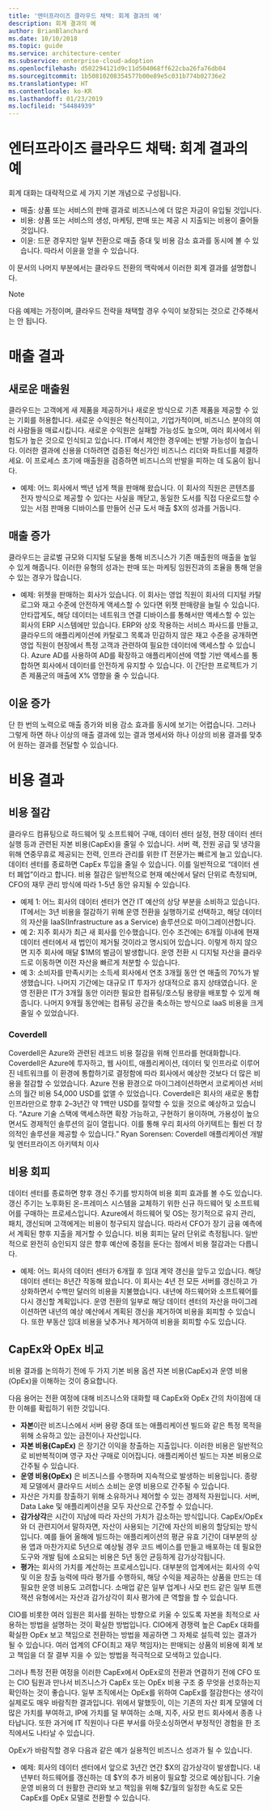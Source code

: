 ```yaml
---
title: '엔터프라이즈 클라우드 채택: 회계 결과의 예'
description: 회계 결과의 예
author: BrianBlanchard
ms.date: 10/10/2018
ms.topic: guide
ms.service: architecture-center
ms.subservice: enterprise-cloud-adoption
ms.openlocfilehash: d502294121d9c11d504068ff622cba26fa76db04
ms.sourcegitcommit: 1b50810208354577b00e89e5c031b774b02736e2
ms.translationtype: HT
ms.contentlocale: ko-KR
ms.lasthandoff: 01/23/2019
ms.locfileid: "54484939"
---
```

# <a name="enterprise-cloud-adoption-examples-of-fiscal-outcomes"></a>엔터프라이즈 클라우드 채택: 회계 결과의 예

회계 대화는 대략적으로 세 가지 기본 개념으로 구성됩니다.

* 매출: 상품 또는 서비스의 판매 결과로 비즈니스에 더 많은 자금이 유입될 것입니다.
* 비용: 상품 또는 서비스의 생성, 마케팅, 판매 또는 제공 시 지출되는 비용이 줄어들 것입니다.
* 이윤: 드문 경우지만 일부 전환으로 매출 증대 및 비용 감소 효과를 동시에 볼 수 있습니다. 따라서 이윤을 얻을 수 있습니다.

이 문서의 나머지 부분에서는 클라우드 전환의 맥락에서 이러한 회계 결과를 설명합니다.

> [!NOTE]
> 다음 예제는 가정이며, 클라우드 전략을 채택할 경우 수익이 보장되는 것으로 간주해서는 안 됩니다.

# <a name="revenue-outcomes"></a>매출 결과

## <a name="new-revenue-streams"></a>새로운 매출원

클라우드는 고객에게 새 제품을 제공하거나 새로운 방식으로 기존 제품을 제공할 수 있는 기회를 허용합니다. 새로운 수익원은 혁신적이고, 기업가적이며, 비즈니스 분야의 여러 사람들을 매료시킵니다. 새로운 수익원은 실패할 가능성도 높으며, 여러 회사에서 위험도가 높은 것으로 인식되고 있습니다. IT에서 제안한 경우에는 반발 가능성이 높습니다. 이러한 결과에 신용을 더하려면 검증된 혁신가인 비즈니스 리더와 파트너를 체결하세요. 이 프로세스 초기에 매출원을 검증하면 비즈니스의 반발을 피하는 데 도움이 됩니다.

* 예제: 어느 회사에서 백년 넘게 책을 판매해 왔습니다. 이 회사의 직원은 콘텐츠를 전자 방식으로 제공할 수 있다는 사실을 깨닫고, 동일한 도서를 직접 다운로드할 수 있는 서점 판매용 디바이스를 만들어 신규 도서 매출 $X의 성과를 거둡니다. 

## <a name="revenue-increases"></a>매출 증가

클라우드는 글로벌 규모와 디지털 도달을 통해 비즈니스가 기존 매출원의 매출을 높일 수 있게 해줍니다. 이러한 유형의 성과는 판매 또는 마케팅 임원진과의 조율을 통해 얻을 수 있는 경우가 많습니다.

* 예제: 위젯을 판매하는 회사가 있습니다. 이 회사는 영업 직원이 회사의 디지털 카탈로그와 재고 수준에 안전하게 액세스할 수 있다면 위젯 판매량을 늘릴 수 있습니다. 안타깝게도, 해당 데이터는 네트워크 연결 디바이스를 통해서만 액세스할 수 있는 회사의 ERP 시스템에만 있습니다. ERP와 상호 작용하는 서비스 파사드를 만들고, 클라우드의 애플리케이션에 카탈로그 목록과 민감하지 않은 재고 수준을 공개하면 영업 직원이 현장에서 특정 고객과 관련하여 필요한 데이터에 액세스할 수 있습니다. Azure AD를 사용하여 AD를 확장하고 애플리케이션에 역할 기반 액세스를 통합하면 회사에서 데이터를 안전하게 유지할 수 있습니다. 이 간단한 프로젝트가 기존 제품군의 매출에 X% 영향을 줄 수 있습니다.

## <a name="profit-increases"></a>이윤 증가

단 한 번의 노력으로 매출 증가와 비용 감소 효과를 동시에 보기는 어렵습니다. 그러나 그렇게 하면 하나 이상의 매출 결과에 있는 결과 명세서와 하나 이상의 비용 결과를 맞추어 원하는 결과를 전달할 수 있습니다.

# <a name="cost-outcomes"></a>비용 결과

## <a name="cost-reduction"></a>비용 절감

클라우드 컴퓨팅으로 하드웨어 및 소프트웨어 구매, 데이터 센터 설정, 현장 데이터 센터 실행 등과 관련된 자본 비용(CapEx)을 줄일 수 있습니다. 서버 랙, 전원 공급 및 냉각을 위해 연중무휴로 제공되는 전력, 인프라 관리를 위한 IT 전문가는 빠르게 늘고 있습니다. 데이터 센터를 종료하면 CapEx 투입을 줄일 수 있습니다. 이를 일반적으로 “데이터 센터 폐업”이라고 합니다. 비용 절감은 일반적으로 현재 예산에서 달러 단위로 측정되며, CFO의 재무 관리 방식에 따라 1-5년 동안 유지될 수 있습니다.

* 예제 1: 어느 회사의 데이터 센터가 연간 IT 예산의 상당 부분을 소비하고 있습니다. IT에서는 3년 비용을 절감하기 위해 운영 전환을 실행하기로 선택하고, 해당 데이터의 자산을 IaaS(Infrastructure as a Service) 솔루션으로 마이그레이션합니다.
* 예 2: 지주 회사가 최근 새 회사를 인수했습니다. 인수 조건에는 6개월 이내에 현재 데이터 센터에서 새 법인이 제거될 것이라고 명시되어 있습니다. 이렇게 하지 않으면 지주 회사에 매달 $1M의 벌금이 발생합니다. 운영 전환 시 디지털 자산을 클라우드로 이동하면 이전 자산을 빠르게 처분할 수 있습니다.
* 예 3: 소비자를 만족시키는 소득세 회사에서 연초 3개월 동안 연 매출의 70%가 발생했습니다. 나머지 기간에는 대규모 IT 투자가 상대적으로 휴지 상태였습니다. 운영 전환은 IT가 3개월 동안 이러한 필요한 컴퓨팅/호스팅 용량을 배포할 수 있게 해줍니다. 나머지 9개월 동안에는 컴퓨팅 공간을 축소하는 방식으로 IaaS 비용을 크게 줄일 수 있었습니다.

### <a name="coverdell"></a>Coverdell

Coverdell은 Azure와 관련된 레코드 비용 절감을 위해 인프라를 현대화합니다. Coverdell은 Azure에 투자하고, 웹 사이트, 애플리케이션, 데이터 및 인프라로 이루어진 네트워크를 이 환경에 통합하기로 결정함에 따라 회사에서 예상한 것보다 더 많은 비용을 절감할 수 있었습니다. Azure 전용 환경으로 마이그레이션하면서 코로케이션 서비스의 월간 비용 54,000 USD를 없앨 수 있었습니다. Coverdell은 회사의 새로운 통합 인프라만으로 향후 2–3년간 약 1백만 USD를 절약할 수 있을 것으로 예상하고 있습니다.
“Azure 기술 스택에 액세스하면 확장 가능하고, 구현하기 용이하며, 가용성이 높으면서도 경제적인 솔루션의 길이 열립니다. 이를 통해 우리 회사의 아키텍트는 훨씬 더 창의적인 솔루션을 제공할 수 있습니다.”
Ryan Sorensen: Coverdell 애플리케이션 개발 및 엔터프라이즈 아키텍처 이사

## <a name="cost-avoidance"></a>비용 회피

데이터 센터를 종료하면 향후 갱신 주기를 방지하여 비용 회피 효과를 볼 수도 있습니다. 갱신 주기는 노후화된 온-프레미스 시스템을 교체하기 위한 신규 하드웨어 및 소프트웨어를 구매하는 프로세스입니다. Azure에서 하드웨어 및 OS는 정기적으로 유지 관리, 패치, 갱신되며 고객에게는 비용이 청구되지 않습니다. 따라서 CFO가 장기 금융 예측에서 계획된 향후 지출을 제거할 수 있습니다. 비용 회피는 달러 단위로 측정됩니다. 일반적으로 완전히 승인되지 않은 향후 예산에 중점을 둔다는 점에서 비용 절감과는 다릅니다.

* 예제: 어느 회사의 데이터 센터가 6개월 후 임대 계약 갱신을 앞두고 있습니다. 해당 데이터 센터는 8년간 작동해 왔습니다. 이 회사는 4년 전 모든 서버를 갱신하고 가상화하면서 수백만 달러의 비용을 지불했습니다. 내년에 하드웨어와 소프트웨어를 다시 갱신할 계획입니다. 운영 전환의 일부로 해당 데이터 센터의 자산을 마이그레이션하면 내년의 예상 예산에서 계획된 갱신을 제거하여 비용을 회피할 수 있습니다. 또한 부동산 임대 비용을 낮추거나 제거하여 비용을 회피할 수도 있습니다.

## <a name="capex-vs-opex"></a>CapEx와 OpEx 비교

비용 결과를 논의하기 전에 두 가지 기본 비용 옵션 자본 비용(CapEx)과 운영 비용(OpEx)을 이해하는 것이 중요합니다.

다음 용어는 전환 여정에 대해 비즈니스와 대화할 때 CapEx와 OpEx 간의 차이점에 대한 이해를 확립하기 위한 것입니다.

* **자본**이란 비즈니스에서 서버 용량 증대 또는 애플리케이션 빌드와 같은 특정 목적을 위해 소유하고 있는 금전이나 자산입니다.
* **자본 비용(CapEx)** 은 장기간 이익을 창출하는 지출입니다. 이러한 비용은 일반적으로 비반복적이며 영구 자산 구매로 이어집니다. 애플리케이션 빌드는 자본 비용으로 간주될 수 있습니다.
* **운영 비용(OpEx)** 은 비즈니스를 수행하며 지속적으로 발생하는 비용입니다. 종량제 모델에서 클라우드 서비스 소비는 운영 비용으로 간주될 수 있습니다.
* 자산은 가치를 창출하기 위해 소유하거나 제어할 수 있는 경제적 자원입니다. 서버, Data Lake 및 애플리케이션을 모두 자산으로 간주할 수 있습니다.
* **감가상각**은 시간이 지남에 따라 자산의 가치가 감소하는 방식입니다. CapEx/OpEx와 더 관련지어서 말하자면, 자산이 사용되는 기간에 자산의 비용의 할당되는 방식입니다. 예를 들어 올해에 빌드하는 애플리케이션의 평균 유효 기간이 대부분의 상용 앱과 마찬가지로 5년으로 예상될 경우 코드 베이스를 만들고 배포하는 데 필요한 도구와 개발 팀에 소요되는 비용은 5년 동안 균등하게 감가상각됩니다.
* **평가**는 회사의 가치를 계산하는 프로세스입니다. 대부분의 업계에서는 회사의 수익 및 이윤 창출 능력에 따라 평가를 수행하되, 해당 수익을 제공하는 상품을 만드는 데 필요한 운영 비용도 고려합니다. 소매업 같은 일부 업계나 사모 펀드 같은 일부 트랜잭션 유형에서는 자산과 감가상각이 회사 평가에 큰 역할을 할 수 있습니다.

CIO를 비롯한 여러 임원은 회사를 원하는 방향으로 키울 수 있도록 자본을 최적으로 사용하는 방법을 설명하는 것이 확실한 방법입니다. CIO에게 경쟁력 높은 CapEx 대화를 확실한 OpEx 보고 책임으로 전환하는 방법을 제공하면 그 자체로 설득력 있는 결과가 될 수 있습니다. 여러 업계의 CFO(최고 재무 책임자)는 판매되는 상품의 비용에 회계 보고 책임을 더 잘 결부 지을 수 있는 방법을 적극적으로 모색하고 있습니다.

그러나 특정 전환 여정을 이러한 CapEx에서 OpEx로의 전환과 연결하기 전에 CFO 또는 CIO 팀원과 만나서 비즈니스가 CapEx 또는 OpEx 비용 구조 중 무엇을 선호하는지 확인하는 것이 좋습니다. 일부 조직에서는 OpEx를 위하여 CapEx를 절감한다는 생각이 실제로도 매우 바람직한 결과입니다. 위에서 말했듯이, 이는 기존의 자산 회계 모델에 더 많은 가치를 부여하고, IP에 가치를 덜 부여하는 소매, 지주, 사모 펀드 회사에서 종종 나타납니다. 또한 과거에 IT 직원이나 다른 부서를 아웃소싱하면서 부정적인 경험을 한 조직에서도 나타날 수 있습니다.

OpEx가 바람직할 경우 다음과 같은 예가 실용적인 비즈니스 성과가 될 수 있습니다.

* 예제: 회사의 데이터 센터에서 앞으로 3년간 연간 $X의 감가상각이 발생합니다. 내년부터 하드웨어를 갱신하는 데 $Y의 추가 비용이 필요할 것으로 예상됩니다. 기술 운영 비용의 더 원활한 관리와 보고 책임을 위해 $Z/월의 일정한 속도로 모든 CapEx를 OpEx 모델로 전환할 수 있습니다.

